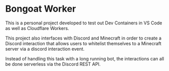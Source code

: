 # Bongoat Worker

This is a personal project developed to test out Dev Containers in VS Code as well as Cloudflare Workers.

This project also interfaces with Discord and Minecraft in order to create a Discord interaction that allows users to whitelist themselves to a Minecraft server via a discord interaction event.

Instead of handling this task with a long running bot, the interactions can all be done serverless via the Discord REST API.
